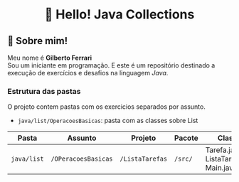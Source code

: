 <div align="center"><h1>👋 Hello! Java Collections</h1></div>

## 🚀 Sobre mim!  

Meu nome é **Gilberto Ferrari**  
Sou um iniciante em programação. 
E este é um repositório destinado a  
execução de exercícios e desafios na linguagem *Java*.  

### Estrutura das pastas

O projeto contem pastas com os exercicios separados por assunto.

- `java/list/OperacoesBasicas`: pasta com as classes sobre List

  
| Pasta | Assunto | Projeto | Pacote | Classes |
| ------------- | ------------- | ------------- | ------------- |------------- |
| `java/list` | `/OPeracoesBasicas` |`/ListaTarefas` | `/src/` | Tarefa.java</br>ListaTarefa.java</br>Main.java |  
















  
